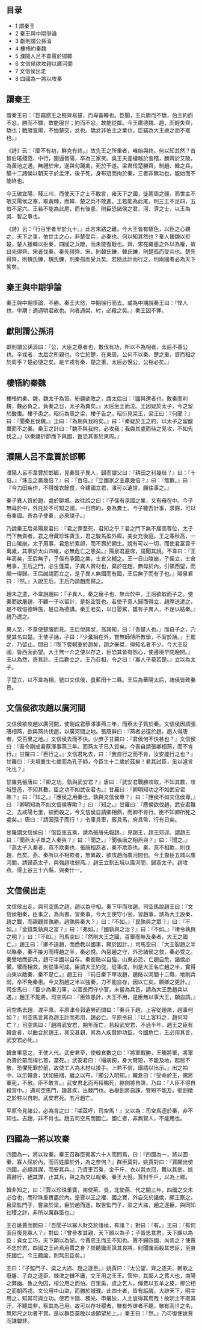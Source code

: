 ## 目录

-   1 謂秦王
-   2 秦王與中期爭論
-   3 獻則謂公孫消
-   4 樓啎約秦魏
-   5 濮陽人呂不韋賈於邯鄲
-   6 文信侯欲攻趙以廣河間
-   7 文信侯出走
-   8 四國為一將以攻秦

##  謂秦王

謂秦王曰：『臣竊惑王之輕齊易楚，而卑畜韓也。臣聞，王兵勝而不驕，伯主約而不忿。勝而不驕，故能服世；約而不忿，故能從鄰。今王廣德魏、趙，而輕失齊，驕也；戰勝宜陽，不恤楚交，忿也。驕忿非伯主之業也，臣竊為大王慮之而不取也。』

《詩》云：『靡不有初，鮮克有終。』故先王之所重者，唯始與終。何以知其然？昔智伯瑤殘范、中行，圍逼晉陽，卒為三家笑。吳王夫差棲越於會稽，勝齊於艾陵，為黃池之遇，無禮於宋，遂與勾踐禽，死於干遂。梁君伐楚勝齊，制趙、韓之兵，驅十二諸侯以朝天子於孟津，後子死，身布冠而拘於秦。三者非無功也，能始而不能終也。

今王破宜陽，殘三川，而使天下之士不敢言，雍天下之國，徙兩周之疆，而世主不敢交陽侯之塞，取黃棘，而韓、楚之兵不敢進。王若能為此尾，則三王不足四，五伯不足六。王若不能為此尾，而有後患，則臣恐諸侯之君，河、濟之士，以王為吳、智之事也。

《詩》云：『行百里者半於九十。』此言末路之難。今大王皆有驕色，以臣之心觀之，天下之事，依世主之心，非楚受兵，必秦也。何以知其然也？秦人援魏以拒楚，楚人援韓以拒秦，四國之兵敵，而未能復戰也。齊、宋在繩墨之外以為權，故曰先得齊、宋者伐秦。秦先得齊、宋，則韓氏鑠，韓氏鑠，則楚孤而受兵也。楚先得齊，則魏氏鑠，魏氏鑠，則秦孤而受兵矣。若隨此計而行之，則兩國者必為天下笑矣。

##  秦王與中期爭論

秦王與中期爭論，不勝。秦王大怒，中期徐行而去。或為中期說秦王曰：『悍人也，中期！適遇明君故也。向者遇桀、紂，必殺之矣。』秦王因不罪。

##  獻則謂公孫消

獻則謂公孫消曰：『公，大臣之尊者也，數伐有功，所以不為相者，太后不善公也。辛戎者，太后之所親也，今亡於楚，在東周。公何不以秦、楚之重，資而相之於周乎？楚必便之矣。是辛戎有秦、楚之重，太后必悅公，公相必矣。』

##  樓啎約秦魏

樓啎約秦、魏，魏太子為質。紛疆欲敗之，謂太后曰：『國與還者也，敗秦而利魏，魏必負之。負秦之日，太子為糞矣。』太后坐王而泣。王因疑於太子，今之留於酸棗。樓子患之。昭衍為周之梁，樓子告之。昭衍見梁王，梁王曰：『何聞？』曰：『聞秦且伐魏。』王曰：『為期與我約矣。』曰：『秦疑於王之約，以太子之留酸棗而不之秦。秦王之計曰：「魏不與我約，必攻我；我與其處而待之見攻，不如先伐之。」以秦疆折節而下與國，臣恐其害於東周。』

##  濮陽人呂不韋賈於邯鄲

濮陽人呂不韋賈於邯鄲，見秦質子異人，歸而謂父曰：『耕田之利幾倍？』曰：『十倍。』『珠玉之贏幾倍？』曰：『百倍。』『立國家之主贏幾倍？』曰：『無數。』曰：『今力田疾作，不得煖衣餘食，今建國立君，澤可以遺世，願往事之。』

秦子異人質於趙，處於聊城。故往說之曰：『子傒有承國之業，又有母在中。今子無母於中，外託於不可知之國，一日倍約，身為糞土。今子聽吾計事，求歸，可以有秦國。吾為子使秦，必來請子。』

乃說秦王后弟陽泉君曰：『君之罪至死，君知之乎？君之門下無不居高尊位，太子門下無貴者。君之府藏珍珠寶玉，君之駿馬盈外廄，美女充後庭。王之春秋高，一日山陵崩，太子用事，君危於累卵，而不壽於朝生。說有可以一切，而使君富貴千萬歲，其寧於太山四維，必無危亡之患矣。』陽泉君避席，請聞其說。不韋曰：『王年高矣，王后無子，子傒有承國之業，士倉又輔之。王一日山陵崩，子傒立，士倉用事，王后之門，必生蓬蒿。子異人賢材也，棄於在趙，無母於內，引領西望，而願一得歸。王后誠請而立之，是子異人無國而有國，王后無子而有子也。』陽泉君曰：『然。』入說王后，王后乃請趙而歸之。

趙未之遣，不韋說趙曰：『子異人，秦之寵子也，無母於中，王后欲取而子之。使秦而欲屠趙，不顧一子以留計，是抱空質也。若使子意人歸而得立，趙厚送遣之，是不敢倍德畔施，是自為德講。秦王老矣，以日晏駕，雖有子異人，不足以結秦。』趙乃遣之。

異人至，不韋使楚服而見。王后悅其狀，高其知，曰：『吾楚人也。』而自子之，乃變其名曰楚。王使子誦，子曰：『少棄捐在外，嘗無師傅所教學，不習於誦。』王罷之，乃留止。間曰：『陛下嘗軔車於趙矣，趙之豪桀，得知名者不少。今大王反國，皆西面而望。大王無一介之使以存之，臣恐其皆有怨心，使邊境早閉晚開。』王以為然，奇其計。王后勸立之。王乃召相，令之曰：『寡人子莫若楚。』立以為太子。

子楚立，以不韋為相，號曰文信侯，食藍田十二縣。王后為華陽太后，諸侯皆致秦邑。

##  文信侯欲攻趙以廣河間

文信侯欲攻趙以廣河間，使剛成君蔡澤事燕三年，而燕太子質於秦。文信侯因請張唐相燕，欲與燕共伐趙，以廣河間之地。張唐辭曰：『燕者必徑於趙，趙人得唐者，受百里之地。』文信侯去而不快。少庶子甘羅曰：『君侯何不快甚也？』文信侯曰：『吾令剛成君蔡澤事燕三年。而燕太子已入質矣。今吾自請張卿相燕，而不肯行。』甘羅曰：『臣行之。』文信君叱去，曰：『我自行之而不肯，汝安能行之也？』甘羅曰：『夫項櫜生七歲而為孔子師，今臣生十二歲於茲矣！君其試臣，奚以遽言叱也？』

甘羅見張唐曰：『卿之功，孰與武安君？』唐曰：『武安君戰勝攻取，不知其數，攻城墮邑，不知其數。臣之功不如武安君也。』甘羅曰：『卿明知功之不如武安君歟？』曰：『知之。』『應侯之用秦也，孰與文信侯專？』曰：『應侯不如文信侯專。』曰：『卿明知為不如文信侯專歟？』曰：『知之。』甘羅曰：『應侯欲伐趙，武安君難之，去咸陽七里，絞而殺之。今文信侯自請卿相燕，而卿不肯行，臣不知卿所死之處矣。』唐曰：『請因孺子而行！』令庫具車，廄具馬，府具幣，行有日矣。

甘羅謂文信侯曰：『借臣車五乘，請為張唐先報趙。』見趙王，趙王郊迎。謂趙王曰：『聞燕太子單之入秦與？』曰：『聞之。』『聞張唐之相燕與？』曰：『聞之。』『燕太子入秦者，燕不欺秦也，張唐相燕者，秦不欺燕也。秦、燕不相欺，則伐趙，危矣。燕、秦所以不相欺者，無異故，欲攻趙而廣河間也。今王齎臣五城以廣河間，請歸燕太子，與強趙攻弱燕。』趙王立割五城以廣河間，歸燕太子。趙攻燕，得上谷三十六縣，與秦什一。

##  文信侯出走

文信侯出走。與司空馬之趙，趙以為守相。秦下甲而攻趙。司空馬說趙王曰：『文信侯相秦，臣事之，為尚書，習秦事。今大王使守小官，習趙事。請為大王設秦、趙之戰，而親觀其孰勝。趙孰與秦大？』曰：『不如。』『民孰與之眾？』曰：『不如。』『金錢粟孰與之富？』曰：『弗如。』『國孰與之治？』曰：『不如。』『律令孰與之明？』曰：『不如。』司馬空曰：『然則大王之國，百舉而無及秦者，大王之國亡。』趙王曰：『卿不遠趙，而悉教以國事，願於因計。』司馬空曰：『大王裂趙之半以賂秦，秦不接刃而得趙之半，秦必悅。內惡趙之守，外恐諸侯之救，秦必受之。秦受地而卻兵，趙守半國以自存。秦銜賂以自強，山東必恐，亡趙自危，諸侯必懼。懼而相救，則從事可成。臣請大王約從。從事成，則是大王名亡趙之半，實得山東以敵秦，秦不足亡。』趙王曰：『前日秦下甲攻趙，趙賂以河間十二縣，地削兵弱，卒不免秦患。今又割趙之半以強秦，力不能自存，因以亡矣。願卿之更計。』司空馬曰：『臣少為秦刀筆，以官長而守小官，未嘗為兵首，請為大王悉趙兵以遇。』趙王不能將。司空馬曰：『臣效愚計，大王不用，是臣無以事大王，願自請。』

司空馬去趙，渡平原。平原津令郭遺勞而問曰：『秦兵下趙，上客從趙來，趙事何如？』司空馬言其為趙王計而弗用，趙必亡。平原令曰：『以上客料之，趙何時亡？』司空馬曰：『趙將武安君，期年而亡，若殺武安君，不過半年。趙王之臣有韓倉者，以曲合於趙王，其交甚親，其為人疾賢妒功臣。今國危亡，王必用其言，武安君必死。』

韓倉果惡之，王使人代。武安君至，使韓倉數之曰：『將軍戰勝，王觴將軍，將軍為壽於前而捍匕首，當死。』武安君曰：『繓病鉤，身大臂短，不能及地，起居不敬，恐懼死罪於前，故使工人為木材以接手。上若不信，繓請以出示。』出之袖中，以示韓倉，狀如振捆，纏之以布。『願公入明知。』韓倉曰：『受命於王，賜將軍死，不赦。臣不敢言。』武安君北面再拜賜死，縮劍將自誅，乃曰：『人臣不得自殺宮中。』遇司空馬門，趣甚疾，出棘門也。右舉劍將自誅，臂短不能及，銜劍徵之於柱以自刺。武安君死。五月趙亡。

平原令見諸公，必為言之曰：『嗟茲呼，司空馬！』又以為：司空馬逐於秦，非不知也。去趙，非不肖也。趙去司空馬而國亡。國亡者，非無賢人，不能用也。

##  四國為一將以攻秦

四國為一，將以攻秦。秦王召群臣賓客六十人而問焉，曰：『四國為一，將以圖秦，寡人屈於內，而百姓靡於外，為之奈何？』群臣莫對。姚賈對曰：『賈願出使四國，必絕其謀，而安其兵。』乃資車百乘，金千斤，衣以其衣冠，舞以其劍。姚賈辭行，絕其謀，止其兵，與之為交以報秦。秦王大悅。賈封千戶，以為上卿。

韓非知之，曰：『賈以珍珠重寶，南使荊、吳，北使燕、代之間三年，四國之交未必合也，而珍珠重寶盡於內。是賈以王之權、國之寶，外自交於諸侯，願王察之。且梁監門子，嘗盜於梁，臣於趙而逐。取世監門子，梁之大盜，趙之逐臣，與同知社稷之計，非所以厲群臣也。』

王召姚賈而問曰：『吾聞子以寡人財交於諸侯，有諸？』對曰：『有。』王曰：『有何面目復見寡人？』對曰：『曾參孝其親，天下願以為子；子胥忠其君，天下願以為臣；貞女工巧，天下願以為妃。今賈忠王而王不知也。賈不歸四國，尚焉之？使賈不忠於君，四國之王尚焉用賈之身？桀聽讒而誅其良將，紂聞讒而殺其忠臣，至身死國亡。今王聽讒，則無忠臣矣。』

王曰：『子監門子、梁之大盜、趙之逐臣。』姚賈曰：『太公望，齊之逐夫、朝歌之廢屠、子良之逐臣、棘津之讎不庸，文王用之王王。管仲，其鄙人之賈人也，南陽之弊幽、魯之免囚，桓公用之而怕。百里奚，虞之乞人，傳賣以五羊之皮，穆公相之而朝西戎。文公用中山盜，而勝於城濮。此四士者，皆有詬醜，大誹天下，明主用之，知其可與立功。使若卞隨、務光、申屠狄，人主豈得其用哉！故明主不取其汙，不聽其非，察其為己用。故可以存社稷者，雖有外誹者不聽，雖有高世之名，無咫尺之功者不賞。是以群臣莫敢以虛願望於上。』秦王曰：『然。』乃可復使姚賈而誅韓非。




